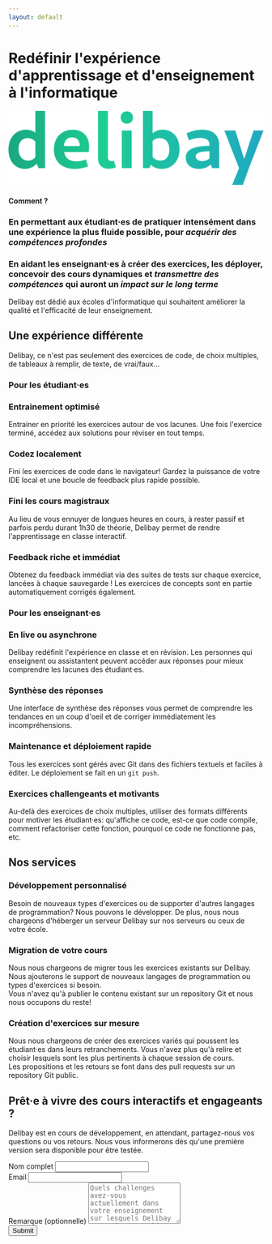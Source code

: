 ```yaml
---
layout: default
---
```


<div class="md:flex flex-wrap">
<h1 class="flex-3 flex items-center !text-[28px]/10 xs:!text-[35px]/10 md:!text-[32px]/10 my-5 md:!my-10">Redéfinir l'expérience d'apprentissage et d'enseignement à l'informatique</h1>

<div class="flex-1 md:p-10 px-10 flex justify-center">
    <img class="" src="imgs/delibay-logo.svg" id="delibaylogo" />
</div>
</div>

#### Comment ?
### **En permettant aux étudiant·es de pratiquer intensément** dans une expérience la plus fluide possible, pour *acquérir des compétences profondes*
### En aidant les enseignant·es à créer des exercices, les déployer, **concevoir des cours dynamiques** et *transmettre des compétences* qui auront un *impact sur le long terme*

Delibay est dédié aux écoles d'informatique qui souhaitent améliorer la qualité et l'efficacité de leur enseignement.

## Une expérience différente
Delibay, ce n'est pas seulement des exercices de code, de choix multiples, de tableaux à remplir, de texte, de vrai/faux...

<div class="md:flex md:flex-wrap md:space-x-2 space-y-2 md:space-y-0">
<div class="flex-1 ">

<h3>Pour les étudiant·es</h3>

<div class="bloc flex-1 space-y-2 ">
    <div class="card p-5 flex-1">
    <h3>Entrainement optimisé</h3>
    <p>Entrainer en priorité les exercices autour de vos lacunes. Une fois l'exercice terminé, accédez aux solutions pour réviser en tout temps.</p>
</div>
    <div class="card p-5 flex-1">
        <h3>Codez localement</h3>
        <p>Fini les exercices de code dans le navigateur! Gardez la puissance de votre IDE local et une boucle de feedback plus rapide possible.</p>
    </div>
    <div class="card p-5 flex-1">
        <h3>Fini les cours magistraux</h3>
        <p>Au lieu de vous ennuyer de longues heures en cours, à rester passif et parfois perdu durant 1h30 de théorie, Delibay permet de rendre l'apprentissage en classe interactif.</p>
    </div>
    <div class="card p-5 flex-1">
        <h3>Feedback riche et immédiat</h3>
        <p>Obtenez du feedback immédiat via des suites de tests sur chaque exercice, lancées à chaque sauvegarde ! Les exercices de concepts sont en partie automatiquement corrigés également.</p>
    </div>
</div>

</div>


<div class="flex-1 ">

<h3>Pour les enseignant·es</h3>

<div class="bloc flex-1 space-y-2 ">
    <div class="card p-5 flex-1">
        <h3>En live ou asynchrone</h3>
        <p>Delibay redéfinit l'expérience en classe et en révision. Les personnes qui enseignent ou assistantent peuvent accéder aux réponses pour mieux comprendre les lacunes des étudiant·es.</p>
    </div>
    <div class="card p-5 flex-1">
        <h3>Synthèse des réponses</h3>
        <p>Une interface de synthèse des réponses vous permet de comprendre les tendances en un coup d'oeil et de corriger immédiatement les incompréhensions. </p>
    </div>
    <div class="card p-5 flex-1">
        <h3>Maintenance et déploiement rapide</h3>
        <p>Tous les exercices sont gérés avec Git dans des fichiers textuels et faciles à éditer. Le déploiement se fait en un <code>git push</code>.</p>
    </div>
    <div class="card p-5 flex-1">
        <h3>Exercices challengeants et motivants</h3>
        <p>Au-delà des exercices de choix multiples, utiliser des formats différents pour motiver les étudiant·es: qu'affiche ce code, est-ce que code compile, comment refactoriser cette fonction, pourquoi ce code ne fonctionne pas, etc.</p>
    </div>
</div>

</div>
</div>


## Nos services

<div class="md:flex md:flex-wrap md:space-x-2 space-y-2 md:space-y-0">

<div class="bloc flex-1 p-5 border1 ">
    <h3>Développement personnalisé</h3>
    <p>Besoin de nouveaux types d'exercices ou de supporter d'autres langages de programmation? Nous pouvons le développer. De plus, nous nous chargeons d'héberger un serveur Delibay sur nos serveurs ou ceux de votre école.</p>
</div>

<div class="bloc flex-1 border1 p-5">
    <h3>Migration de votre cours</h3>
    <p>Nous nous chargeons de migrer tous les exercices existants sur Delibay. Nous ajouterons le support de nouveaux langages de programmation ou types d'exercices si besoin. <br>Vous n'avez qu'à publier le contenu existant sur un repository Git et nous nous occupons du reste!</p>
</div>

<div class="bloc flex-1 border1 p-5">
    <h3>Création d'exercices sur mesure</h3>
    <p>Nous nous chargeons de créer des exercices variés qui poussent les étudiant·es dans leurs retranchements. Vous n'avez plus qu'à relire et choisir lesquels sont les plus pertinents à chaque session de cours.<br>
    Les propositions et les retours se font dans des pull requests sur un repository Git public.
    </p>
</div>


</div>



## Prêt·e à vivre des cours interactifs et engageants ?

Delibay est en cours de développement, en attendant, partagez-nous vos questions ou vos retours. Nous vous informerons dès qu'une première version sera disponible pour être testée.

<div class="flex justify-center" >
<form
  action="https://www.formbackend.com/f/15195317ca0eef63"
  method="POST"
  class="w-full md:mx-32 lg:mx-60"
>
  <label for="name" class="">Nom complet</label>
  <input class="border2" type="text" id="name" name="name" required> <br>
  <label for="email" class="">Email</label>
  <input class="border2" type="email" id="email" name="email" required> <br>
  <label for="email" class="">Remarque (optionnelle)</label>
  <textarea class="border2" id="remark" name="remark" placeholder="Quels challenges avez-vous actuellement dans votre enseignement sur lesquels Delibay pourrait vous aider ? Quels cours enseignez-vous et dans quelle école ?" rows="5">
</textarea>
  <br>
  <button type="submit" class="font-bold border2 px-2 rounded-sm">Submit</button>
</form>
</div>

